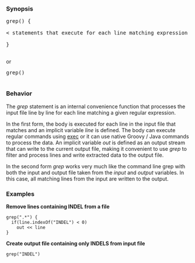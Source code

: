 ### Synopsis ###
<pre>
grep(<regular expression>) {<br>
< statements that execute for each line matching expression ><br>
}<br>
</pre>

or

<pre>
grep(<regular expression>)<br>
</pre>

### Behavior ###
The _grep_ statement is an internal convenience function that processes the input file line by line for each line matching a given regular expression.

In the first form, the body is executed for each line in the input file that matches and an implicit variable _line_ is defined.  The body can execute regular commands using [exec](Exec.md) or it can use native Groovy / Java commands to process the data.  An implicit variable _out_ is defined as an output stream that can write to the current output file, making it convenient to use _grep_ to filter and process lines and write extracted data to the output file.

In the second form _grep_ works very much like the command line grep with both the input and output file taken from the _input_ and _output_ variables.   In this case, all matching lines from the input are written to the output.

### Examples ###

**Remove lines containing INDEL from a file**
```
grep(".*") {
  if(line.indexOf("INDEL") < 0)
    out << line
}
```

**Create output file containing only INDELS from input file**
```
grep("INDEL")
```
